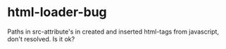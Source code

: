 # html-loader-bug
Paths in src-attribute's in created and inserted html-tags from javascript, don't resolved. Is it ok?
